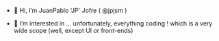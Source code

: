- 👋 Hi, I’m JuanPablo 'JP' Jofre ( @jpjsm )

- 👀 I’m interested in ... unfortunately, everything coding ! which is a very wide scope (well, except UI or front-ends)
<!---
- 🌱 I’m currently learning ... GO

- 💞️ I’m looking to collaborate on ... OpenTelemetry - Python
- 📫 How to reach me ... 
--->
<!---
jpjsm/jpjsm is a ✨ special ✨ repository because its `README.md` (this file) appears on your GitHub profile.
You can click the Preview link to take a look at your changes.
--->
